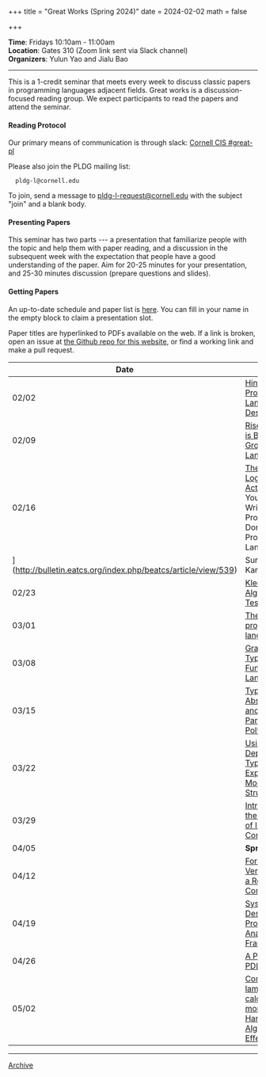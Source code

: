 +++
title = "Great Works (Spring 2024)"
date = 2024-02-02
math = false

+++

**Time**: Fridays 10:10am - 11:00am <br/>
**Location**: Gates 310 (Zoom link sent via Slack channel) <br/>
**Organizers**: Yulun Yao and Jialu Bao <br/>

---

This is a 1-credit seminar that meets every week to discuss classic papers in
programming languages adjacent fields.
Great works is a discussion-focused reading group. We expect participants to
read the papers and attend the seminar.

#### Reading Protocol
Our primary means of communication is through slack: [Cornell CIS #great-pl](https://cornellcis.slack.com/archives/CFKJZV78R)

Please also join the PLDG mailing list:

      pldg-l@cornell.edu

To join, send a message to [pldg-l-request@cornell.edu][join-pldg] with the
subject "join" and a blank body.

#### Presenting Papers

This seminar has two parts --- a presentation that familiarize people with the topic and help them with paper reading, and a discussion in the subsequent week with the expectation that people have a good understanding of the paper.
Aim for 20-25 minutes for your presentation, and 25-30 minutes discussion (prepare questions and slides).

#### Getting Papers

An up-to-date schedule and paper list is [here](https://docs.google.com/spreadsheets/d/1PEa8WG9A0Eb3VZzn2eIOOl1Uh07t-vSmUjQsEmeGTgc/edit?usp=sharing). You can fill in your name in the empty block to claim a presentation slot.

Paper titles are hyperlinked to PDFs available on the web. If a link is broken,
open an issue at [the Github repo for this
website](https://github.com/cornell-pl/pl.cs.cornell.edu/issues), or find
a working link and make a pull request.


| Date            | Topic       | Presenter | Mentor    |
|-----------------|-------------|-----------|-----------|
| 02/02 | [Hints on Programming Languages Design](https://www.cs.yale.edu/flint/cs428/doc/HintsPL.pdf) | Yulun Yao |
| 02/09 | [Rise of Worse is Better](http://www.dreamsongs.com/WorseIsBetter.html) & [Growing a Language](https://redirect.cs.umbc.edu/courses/331/resources/papers/gls-grow-lang.pdf) | Jialu Bao |
| 02/16 | [The Temporal Logic of Actions](https://lamport.azurewebsites.net/pubs/lamport-actions.pdf) & [If You’re Not Writing a Program, Don’t Use a Programming Language
](http://bulletin.eatcs.org/index.php/beatcs/article/view/539)| Suraaj Kanniwadi |
| 02/23 | [Kleene Algebra with Tests](https://www.cs.cornell.edu/~kozen/Papers/kat.pdf) | Kei Imada |
| 03/01 | [The next 700 programming languages](https://www.cs.cmu.edu/~crary/819-f09/Landin66.pdf) | Hongzheng Chen |
| 03/08 | [Gradual Typing for Functional Languages](http://scheme2006.cs.uchicago.edu/13-siek.pdf) | Karuna Grewal | Jialu Bao |
| 03/15 | [Types, Abstraction, and Parametric Polymorphism](https://www.cs.cmu.edu/afs/cs/user/crary/www/819-f09/Reynolds83.pdf) | Stephanie Ma |
| 03/22 | [Using Dependent Types to Express Modular Structure](https://www.cs.cmu.edu/~crary/819-f09/MacQueen86.pdf) | TBA
| 03/29 | [Introduction to the Calculus of Inductive Constructions](https://inria.hal.science/hal-01094195/document) | TBA | Ariel Kellison |
| 04/05 | **Spring Break** | |
| 04/12 | [Formal Verification of a Realistic Compiler](https://dl.acm.org/doi/pdf/10.1145/1538788.1538814) | TBA | Ariel Kellison |
| 04/19 | [Systematic Design of Program Analysis Frameworks](https://www.di.ens.fr/~cousot/COUSOTpapers/publications.www/CousotCousot-POPL-79-ACM-p269--282-1979.pdf) | TBA |
| 04/26 | [A Probabilistic PDL](https://www.cs.cornell.edu/~kozen/Papers/PPDL.pdf) | Vivian Ding | Jialu Bao |
| 05/02 | [Computational lambda-calculus and monads](https://www.cs.cmu.edu/~crary/819-f09/Moggi89.pdf) & [Handling Algebraic Effects](https://link.springer.com/chapter/10.1007/978-3-642-00590-9_7) | TBA | Ariel Kellison |

---

[Archive](../)

[join-pldg]: mailto:pldg-l-request@cornell.edu?subject=join
[zoom]: https://cornellcis.slack.com/archives/CFKJZV78R
[passkey]: https://www.library.cornell.edu/services/apps/passkey
